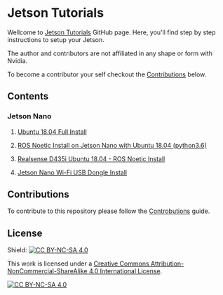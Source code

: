 # Jetson Tutorials

Wellcome to [Jetson Tutorials](https://github.com/dnovischi/jetson-tutorials/tree/main#jetson-configuration-tutorials) GitHub page. Here, you'll find step by step instructions to setup your Jetson.

The author and contributors are not affiliated in any shape or form with Nvidia.

To become a contributor your self checkout the [Contributions](#Contributions) below.

## Contents
### Jetson Nano

1. [Ubuntu 18.04 Full Install](jetson-nano-ubuntu-18-04-install.md)

3. [ROS Noetic Install on Jetson Nano with Ubuntu 18.04 (python3.6)](jetson-nano-ros-noetic-ubuntu-18-04-install.md)

5. [Realsense D435i Ubuntu 18.04 - ROS Noetic Install](jetson-nano-realsense-notetic-ubuntu-18-04-install.md)

7. [Jetson Nano Wi-Fi USB Dongle Install](jetson-nano-wifi-dongle.md)

## Contributions

To contribute to this repository please follow the [Controbutions](CONTRIBUTING.md) guide.

## License

Shield: [![CC BY-NC-SA 4.0][cc-by-nc-sa-shield]][cc-by-nc-sa]

This work is licensed under a
[Creative Commons Attribution-NonCommercial-ShareAlike 4.0 International License][cc-by-nc-sa].

[![CC BY-NC-SA 4.0][cc-by-nc-sa-image]][cc-by-nc-sa]

[cc-by-nc-sa]: http://creativecommons.org/licenses/by-nc-sa/4.0/
[cc-by-nc-sa-image]: https://licensebuttons.net/l/by-nc-sa/4.0/88x31.png
[cc-by-nc-sa-shield]: https://img.shields.io/badge/License-CC%20BY--NC--SA%204.0-lightgrey.svg
